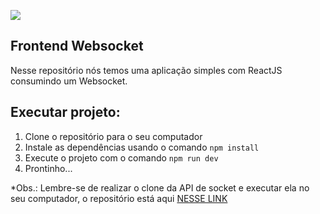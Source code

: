 ![](https://i.imgur.com/xG74tOh.png)

## Frontend Websocket

Nesse repositório nós temos uma aplicação simples com ReactJS consumindo um Websocket.

## Executar projeto:

1. Clone o repositório para o seu computador
2. Instale as dependências usando o comando `npm install`
3. Execute o projeto com o comando `npm run dev`
4. Prontinho...

\*Obs.: Lembre-se de realizar o clone da API de socket e executar ela no seu computador, o repositório está aqui [NESSE LINK](https://github.com/cubos-academy/api-socket-youtube)
